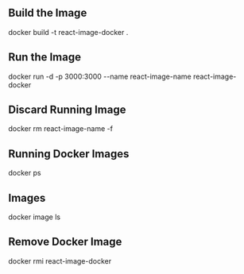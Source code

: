 ## Build the Image

docker build -t react-image-docker .

## Run the Image

docker run -d -p 3000:3000 --name react-image-name react-image-docker

## Discard Running Image

docker rm react-image-name -f

## Running Docker Images

docker ps

## Images

docker image ls

## Remove Docker Image

docker rmi react-image-docker